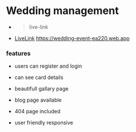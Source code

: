 # Wedding management 


- > live-link 
- [LiveLink](https://wedding-event-ea220.web.app) https://wedding-event-ea220.web.app


### features 
- users can register and login

- can see card details

- beautifull gallary page

-  blog page available

-  404 page included
-  user friendly responsive

